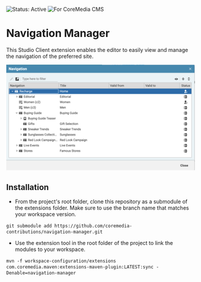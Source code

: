 ![Status: Active](https://documentation.coremedia.com/badges/badge_status_active.png "Status: Active")
![For CoreMedia CMS](https://documentation.coremedia.com/badges/badge_coremedia_cms.png "For CoreMedia CMS")

# Navigation Manager

This Studio Client extension enables the editor to easily view and manage the navigation of the preferred site.

![Navigation Manager](docs/images/navigation-manager.png)

## Installation

- From the project's root folder, clone this repository as a submodule of the extensions folder. Make sure to use the branch name that matches your workspace version. 
```
git submodule add https://github.com/coremedia-contributions/navigation-manager.git 
```

- Use the extension tool in the root folder of the project to link the modules to your workspace.
 ```
mvn -f workspace-configuration/extensions com.coremedia.maven:extensions-maven-plugin:LATEST:sync -Denable=navigation-manager
```
